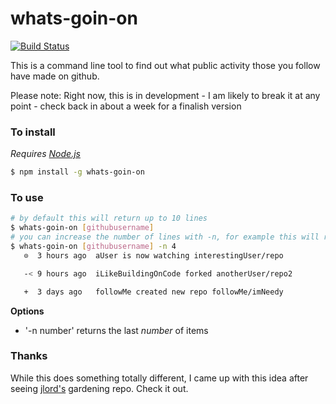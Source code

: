 # whats-goin-on

[![Build Status](https://travis-ci.org/hamishdickson/whats-goin-on.svg?branch=master)](https://travis-ci.org/hamishdickson/whats-goin-on)

This is a command line tool to find out what public activity those you follow have made on github.

Please note: Right now, this is in development - I am likely to break it at any point - check back in about a week for a finalish version

### To install

_Requires [Node.js](http://www.nodejs.org)_
```bash
$ npm install -g whats-goin-on
```

### To use

```bash
# by default this will return up to 10 lines
$ whats-goin-on [githubusername]
# you can increase the number of lines with -n, for example this will return 4 lines
$ whats-goin-on [githubusername] -n 4
   ⊙  3 hours ago  aUser is now watching interestingUser/repo

   -< 9 hours ago  iLikeBuildingOnCode forked anotherUser/repo2

   +  3 days ago   followMe created new repo followMe/imNeedy
```

**Options**
- '-n number' returns the last _number_ of items

### Thanks

While this does something totally different, I came up with this idea after seeing [jlord's](https://github.com/jlord) gardening repo. Check it out.
